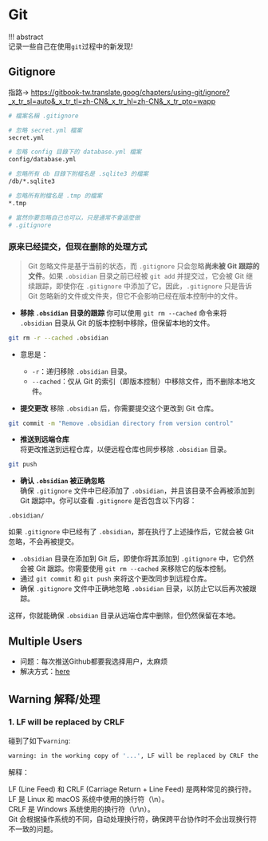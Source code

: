 # Git  

!!! abstract  
    记录一些自己在使用`git`过程中的新发现!  

## Gitignore

指路-> https://gitbook-tw.translate.goog/chapters/using-git/ignore?_x_tr_sl=auto&_x_tr_tl=zh-CN&_x_tr_hl=zh-CN&_x_tr_pto=wapp  


```bash
# 檔案名稱 .gitignore

# 忽略 secret.yml 檔案
secret.yml

# 忽略 config 目錄下的 database.yml 檔案
config/database.yml

# 忽略所有 db 目錄下附檔名是 .sqlite3 的檔案
/db/*.sqlite3

# 忽略所有附檔名是 .tmp 的檔案
*.tmp

# 當然你要忽略自己也可以，只是通常不會這麼做
# .gitignore
```
### 原来已经提交，但现在删除的处理方式

>Git 忽略文件是基于当前的状态，而 `.gitignore` 只会忽略**尚未被 Git 跟踪的文件**。如果 `.obsidian` 目录之前已经被 `git add` 并提交过，它会被 Git 继续跟踪，即使你在 `.gitignore` 中添加了它。因此，`.gitignore` 只是告诉 Git 忽略新的文件或文件夹，但它不会影响已经在版本控制中的文件。

-  **移除 `.obsidian` 目录的跟踪**
你可以使用 `git rm --cached` 命令来将 `.obsidian` 目录从 Git 的版本控制中移除，但保留本地的文件。

```bash
git rm -r --cached .obsidian
```
- 意思是：  
   - `-r`：递归移除 `.obsidian` 目录。
   - `--cached`：仅从 Git 的索引（即版本控制）中移除文件，而不删除本地文件。

- **提交更改**
移除 `.obsidian` 后，你需要提交这个更改到 Git 仓库。

```bash
git commit -m "Remove .obsidian directory from version control"
```

- **推送到远端仓库**  
将更改推送到远程仓库，以便远程仓库也同步移除 `.obsidian` 目录。

```bash
git push
```

- **确认 `.obsidian` 被正确忽略**  
确保 `.gitignore` 文件中已经添加了 `.obsidian`，并且该目录不会再被添加到 Git 跟踪中。你可以查看 `.gitignore` 是否包含以下内容：

```gitignore
.obsidian/
```

如果 `.gitignore` 中已经有了 `.obsidian`，那在执行了上述操作后，它就会被 Git 忽略，不会再被提交。


- `.obsidian` 目录在添加到 Git 后，即使你将其添加到 `.gitignore` 中，它仍然会被 Git 跟踪。你需要使用 `git rm --cached` 来移除它的版本控制。
- 通过 `git commit` 和 `git push` 来将这个更改同步到远程仓库。
- 确保 `.gitignore` 文件中正确地忽略 `.obsidian` 目录，以防止它以后再次被跟踪。

这样，你就能确保 `.obsidian` 目录从远端仓库中删除，但仍然保留在本地。

## Multiple Users

- 问题：每次推送Github都要我选择用户，太麻烦  
- 解决方式：[here](https://github.com/git-ecosystem/git-credential-manager/blob/main/docs/multiple-users.md)  

## Warning 解释/处理

### 1. LF will be replaced by CRLF

碰到了如下`warning`:
```bash
warning: in the working copy of '...', LF will be replaced by CRLF the next time Git touches it
```

解释：

LF (Line Feed) 和 CRLF (Carriage Return + Line Feed) 是两种常见的换行符。  
LF 是 Linux 和 macOS 系统中使用的换行符（\n）。  
CRLF 是 Windows 系统使用的换行符（\r\n）。  
Git 会根据操作系统的不同，自动处理换行符，确保跨平台协作时不会出现换行符不一致的问题。  